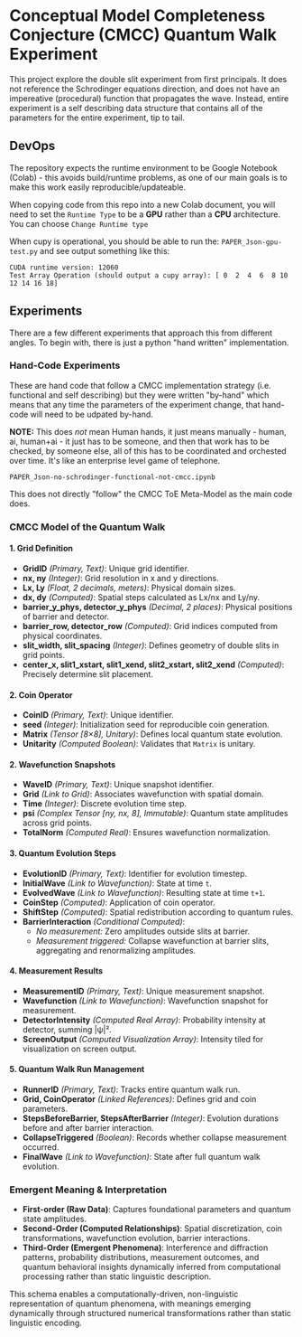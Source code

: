 # Conceptual Model Completeness Conjecture (CMCC) Quantum Walk Experiment

This project explore the double slit experiment from first principals.  It does not reference the Schrodinger equations direction, and does not have an impereative (procedural) function that propagates the wave.  Instead, entire experiment is a self describing data structure that contains all of the parameters for the entire experiment, tip to tail.

## DevOps

The repository expects the runtime environment to be Google Notebook (Colab) - this avoids build/runtime problems, as one of our main goals is to make this work easily reproducible/updateable.

When copying code from this repo into a new Colab document, you will need to set the `Runtime Type` to be a **GPU** rather than a **CPU** architecture.  You can choose `Change Runtime type`

When cupy is operational, you should be able to run the: `PAPER_Json-gpu-test.py` and see output something like this:

```CuPy version: 13.3.0
CUDA runtime version: 12060
Test Array Operation (should output a cupy array): [ 0  2  4  6  8 10 12 14 16 18]
```

## Experiments

There are a few different experiments that approach this from different angles.  To begin with, there is just a python "hand written" implementation.

### Hand-Code Experiments

These are hand code that follow a CMCC implementation strategy (i.e. functional and self describing) but they were written "by-hand" which means that any time the parameters of the experiment change, that hand-code will need to be udpated by-hand.

**NOTE:** This does *not* mean Human hands, it just means manually - human, ai, human+ai - it just has to be someone, and then that work has to be checked, by someone else, all of this has to be coordinated and orchested over time.  It's like an enterprise level game of telephone.

`PAPER_Json-no-schrodinger-functional-not-cmcc.ipynb`

This does not directly "follow" the CMCC ToE Meta-Model as the main code does.  

### CMCC Model of the Quantum Walk

#### 1. Grid Definition

- **GridID** *(Primary, Text)*: Unique grid identifier.
- **nx, ny** *(Integer)*: Grid resolution in x and y directions.
- **Lx, Ly** *(Float, 2 decimals, meters)*: Physical domain sizes.
- **dx, dy** *(Computed)*: Spatial steps calculated as Lx/nx and Ly/ny.
- **barrier_y_phys, detector_y_phys** *(Decimal, 2 places)*: Physical positions of barrier and detector.
- **barrier_row, detector_row** *(Computed)*: Grid indices computed from physical coordinates.
- **slit_width, slit_spacing** *(Integer)*: Defines geometry of double slits in grid points.
- **center_x, slit1_xstart, slit1_xend, slit2_xstart, slit2_xend** *(Computed)*: Precisely determine slit placement.

#### 2. Coin Operator
- **CoinID** *(Primary, Text)*: Unique identifier.
- **seed** *(Integer)*: Initialization seed for reproducible coin generation.
- **Matrix** *(Tensor [8×8], Unitary)*: Defines local quantum state evolution.
- **Unitarity** *(Computed Boolean)*: Validates that `Matrix` is unitary.

#### 2. Wavefunction Snapshots
- **WaveID** *(Primary, Text)*: Unique snapshot identifier.
- **Grid** *(Link to Grid)*: Associates wavefunction with spatial domain.
- **Time** *(Integer)*: Discrete evolution time step.
- **psi** *(Complex Tensor [ny, nx, 8], Immutable)*: Quantum state amplitudes across grid points.
- **TotalNorm** *(Computed Real)*: Ensures wavefunction normalization.

#### 3. Quantum Evolution Steps
- **EvolutionID** *(Primary, Text)*: Identifier for evolution timestep.
- **InitialWave** *(Link to Wavefunction)*: State at time `t`.
- **EvolvedWave** *(Link to Wavefunction)*: Resulting state at time `t+1`.
- **CoinStep** *(Computed)*: Application of coin operator.
- **ShiftStep** *(Computed)*: Spatial redistribution according to quantum rules.
- **BarrierInteraction** *(Conditional Computed)*:
  - *No measurement:* Zero amplitudes outside slits at barrier.
  - *Measurement triggered:* Collapse wavefunction at barrier slits, aggregating and renormalizing amplitudes.

#### 4. Measurement Results
- **MeasurementID** *(Primary, Text)*: Unique measurement snapshot.
- **Wavefunction** *(Link to Wavefunction)*: Wavefunction snapshot for measurement.
- **DetectorIntensity** *(Computed Real Array)*: Probability intensity at detector, summing |ψ|².
- **ScreenOutput** *(Computed Visualization Array)*: Intensity tiled for visualization on screen output.

#### 5. Quantum Walk Run Management
- **RunnerID** *(Primary, Text)*: Tracks entire quantum walk run.
- **Grid, CoinOperator** *(Linked References)*: Defines grid and coin parameters.
- **StepsBeforeBarrier, StepsAfterBarrier** *(Integer)*: Evolution durations before and after barrier interaction.
- **CollapseTriggered** *(Boolean)*: Records whether collapse measurement occurred.
- **FinalWave** *(Link to Wavefunction)*: State after full quantum walk evolution.

### Emergent Meaning & Interpretation
- **First-order (Raw Data)**: Captures foundational parameters and quantum state amplitudes.
- **Second-Order (Computed Relationships)**: Spatial discretization, coin transformations, wavefunction evolution, barrier interactions.
- **Third-Order (Emergent Phenomena)**: Interference and diffraction patterns, probability distributions, measurement outcomes, and quantum behavioral insights dynamically inferred from computational processing rather than static linguistic description.

This schema enables a computationally-driven, non-linguistic representation of quantum phenomena, with meanings emerging dynamically through structured numerical transformations rather than static linguistic encoding.

